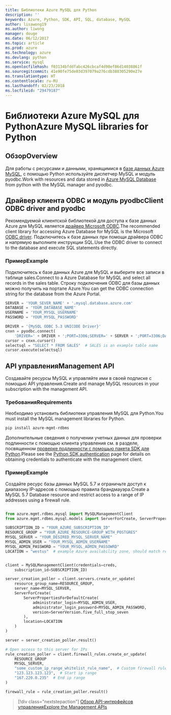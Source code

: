 ```yaml
---
title: Библиотеки Azure MySQL для Python
description: ''
keywords: Azure, Python, SDK, API, SQL, database, MySQL
author: lisawong19
ms.author: liwong
manager: douge
ms.date: 06/12/2017
ms.topic: article
ms.prod: azure
ms.technology: azure
ms.devlang: python
ms.service: mysql
ms.openlocfilehash: f03134bfddfabc426cbcaf4d98ef86d14038861f
ms.sourcegitcommit: 41e90fe75de03d397079a276cdb388305290e27e
ms.translationtype: HT
ms.contentlocale: ru-RU
ms.lasthandoff: 02/23/2018
ms.locfileid: "29479187"
---
```

# <a name="azure-mysql-libraries-for-python"></a><span data-ttu-id="4b8d5-103">Библиотеки Azure MySQL для Python</span><span class="sxs-lookup"><span data-stu-id="4b8d5-103">Azure MySQL libraries for Python</span></span> 

## <a name="overview"></a><span data-ttu-id="4b8d5-104">Обзор</span><span class="sxs-lookup"><span data-stu-id="4b8d5-104">Overview</span></span>

<span data-ttu-id="4b8d5-105">Для работы с ресурсами и данными, хранящимися в [базе данных Azure MySQL](/azure/mysql/overview), с помощью Python используйте диспетчер MySQL и модуль pyodbc.</span><span class="sxs-lookup"><span data-stu-id="4b8d5-105">Work with resources and data stored in [Azure MySQL Database](/azure/mysql/overview) from python with the MySQL manager and pyodbc.</span></span>

## <a name="client-odbc-driver-and-pyodbc"></a><span data-ttu-id="4b8d5-106">Драйвер клиента ODBC и модуль pyodbc</span><span class="sxs-lookup"><span data-stu-id="4b8d5-106">Client ODBC driver and pyodbc</span></span>

<span data-ttu-id="4b8d5-107">Рекомендуемой клиентской библиотекой для доступа к базе данных Azure для MySQL является [драйвер Microsoft ODBC](/azure/sql-database/sql-database-connect-query-python#install-the-python-and-database-communication-libraries).</span><span class="sxs-lookup"><span data-stu-id="4b8d5-107">The recommended client library for accessing Azure Database for MySQL is the Microsoft [ODBC driver](/azure/sql-database/sql-database-connect-query-python#install-the-python-and-database-communication-libraries).</span></span> <span data-ttu-id="4b8d5-108">Подключитесь к базе данных при помощи драйвера ODBC и напрямую выполните инструкции SQL.</span><span class="sxs-lookup"><span data-stu-id="4b8d5-108">Use the ODBC driver to connect to the database and execute SQL statements directly.</span></span>

### <a name="example"></a><span data-ttu-id="4b8d5-109">Пример</span><span class="sxs-lookup"><span data-stu-id="4b8d5-109">Example</span></span>

<span data-ttu-id="4b8d5-110">Подключитесь к базе данных Azure для MySQL и выберите все записи в таблице sales.</span><span class="sxs-lookup"><span data-stu-id="4b8d5-110">Connect to a Azure Database for MySQL and select all records in the sales table.</span></span> <span data-ttu-id="4b8d5-111">Строку подключения ODBC для базы данных можно получить на портале Azure.</span><span class="sxs-lookup"><span data-stu-id="4b8d5-111">You can get the ODBC connection string for the database from the Azure Portal.</span></span>

```python
SERVER = 'YOUR_SEVER_NAME' + '.mysql.database.azure.com'
DATABASE = 'YOUR_DATABASE_NAME'
USERNAME = 'YOUR_MYSQL_USERNAME'
PASSWORD = 'YOUR_MYSQL_PASSWORD'

DRIVER = '{MySQL ODBC 5.3 UNICODE Driver}'
cnxn = pyodbc.connect(
    'DRIVER=' + DRIVER + ';PORT=3306;SERVER=' + SERVER + ';PORT=3306;DATABASE=' + DATABASE + ';UID=' + USERNAME + ';PWD=' + PASSWORD)
cursor = cnxn.cursor()
selectsql = "SELECT * FROM SALES"  # SALES is an example table name
cursor.execute(selectsql)
```

## <a name="management-api"></a><span data-ttu-id="4b8d5-112">API управления</span><span class="sxs-lookup"><span data-stu-id="4b8d5-112">Management API</span></span>

<span data-ttu-id="4b8d5-113">Создавайте ресурсы MySQL и управляйте ими в своей подписке с помощью API управления.</span><span class="sxs-lookup"><span data-stu-id="4b8d5-113">Create and manage MySQL resources in your subscription with the management API.</span></span>

### <a name="requirements"></a><span data-ttu-id="4b8d5-114">Требования</span><span class="sxs-lookup"><span data-stu-id="4b8d5-114">Requirements</span></span>
<span data-ttu-id="4b8d5-115">Необходимо установить библиотеки управления MySQL для Python.</span><span class="sxs-lookup"><span data-stu-id="4b8d5-115">You must install the MySQL management libraries for Python.</span></span>
```bash
pip install azure-mgmt-rdbms
```

<span data-ttu-id="4b8d5-116">Дополнительные сведения о получении учетных данных для проверки подлинности с помощью клиента управления см. в разделе, посвященном [проверке подлинности с помощью пакета SDK для Python](https://docs.microsoft.com/python/azure/python-sdk-azure-authenticate).</span><span class="sxs-lookup"><span data-stu-id="4b8d5-116">Please see the [Python SDK authentication](https://docs.microsoft.com/python/azure/python-sdk-azure-authenticate) page for details on obtaining credentials to authenticate with the management client.</span></span>

### <a name="example"></a><span data-ttu-id="4b8d5-117">Пример</span><span class="sxs-lookup"><span data-stu-id="4b8d5-117">Example</span></span>

<span data-ttu-id="4b8d5-118">Создайте ресурс базы данных MySQL 5.7 и ограничьте доступ к диапазону IP-адресов с помощью правила брандмауэра.</span><span class="sxs-lookup"><span data-stu-id="4b8d5-118">Create a MySQL 5.7 Database resource and restrict access to a range of IP addresses using a firewall rule.</span></span>

```python

from azure.mgmt.rdbms.mysql import MySQLManagementClient
from azure.mgmt.rdbms.mysql.models import ServerForCreate, ServerPropertiesForDefaultCreate, ServerVersion

SUBSCRIPTION_ID = "YOUR_AZURE_SUBSCRIPTION_ID"
RESOURCE_GROUP = "YOUR_AZURE_RESOURCE-GROUP_WITH_POSTGRES"
MYSQL_SERVER = "YOUR_DESIRED_MYSQL_SERVER_NAME"
MYSQL_ADMIN_USER = "YOUR_MYSQL_ADMIN_USERNAME"
MYSQL_ADMIN_PASSWORD = "YOUR_MYSQL_ADMIN_PASSOWRD"
LOCATION = "westus"  # example Azure availability zone, should match resource group


client = MySQLManagementClient(credentials=creds,
    subscription_id=SUBSCRIPTION_ID)

server_creation_poller = client.servers.create_or_update(
    resource_group_name=RESOURCE_GROUP,
    server_name=MYSQL_SERVER,
    ServerForCreate(
        ServerPropertiesForDefaultCreate(
            administrator_login=MYSQL_ADMIN_USER,
            administrator_login_password=MYSQL_ADMIN_PASSWORD,
            version=ServerVersion.five_full_stop_seven
        ),
        location=LOCATION
    )
)

server = server_creation_poller.result()

# Open access to this server for IPs
rule_creation_poller = client.firewall_rules.create_or_update(
    RESOURCE_GROUP
    MYSQL_SERVER,
    "some_custom_ip_range_whitelist_rule_name",  # Custom firewall rule name
    "123.123.123.123",  # Start ip range
    "167.220.0.235"  # End ip range
)

firewall_rule = rule_creation_poller.result()
```

> [!div class="nextstepaction"]
> [<span data-ttu-id="4b8d5-119">Обзор API-интерфейсов управления</span><span class="sxs-lookup"><span data-stu-id="4b8d5-119">Explore the Management APIs</span></span>](/python/api/overview/azure/mysql/management)